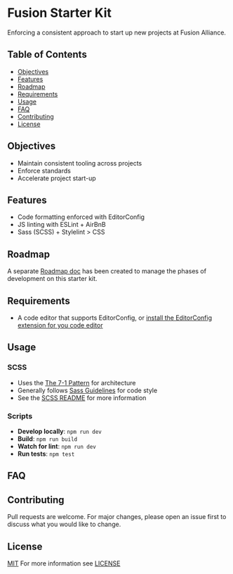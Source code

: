 # Fusion Starter Kit
Enforcing a consistent approach to start up new projects at Fusion Alliance.

## Table of Contents
- [Objectives](#objectives)
- [Features](#features)
- [Roadmap](#roadmap)
- [Requirements](#requirements)
- [Usage](#usage)
- [FAQ](#faq)
- [Contributing](#contributing)
- [License](#license)

## Objectives
- Maintain consistent tooling across projects
- Enforce standards
- Accelerate project start-up

## Features
- Code formatting enforced with EditorConfig
- JS linting with ESLint + AirBnB
- Sass (SCSS) + Stylelint > CSS

## Roadmap
A separate [Roadmap doc](ROADMAP.md) has been created to manage the phases of development on this starter kit.

## Requirements
- A code editor that supports EditorConfig, or [install the EditorConfig extension for you code editor](https://editorconfig.org/#download)

## Usage

### SCSS
- Uses the [The 7-1 Pattern](https://sass-guidelin.es/#the-7-1-pattern) for architecture
- Generally follows [Sass Guidelines](https://sass-guidelin.es/#the-7-1-pattern) for code style
- See the [SCSS README](assets/scss/README.md) for more information

### Scripts

- **Develop locally**: `npm run dev`
- **Build**: `npm run build`
- **Watch for lint**: `npm run dev`
- **Run tests**: `npm test`

## FAQ


## Contributing
Pull requests are welcome. For major changes, please open an issue first to discuss what you would like to change.


## License
[MIT](https://choosealicense.com/licenses/mit/)
For more information see [LICENSE](https://github.com/quicksolutions/starter-kit/blob/master/LICENSE)
